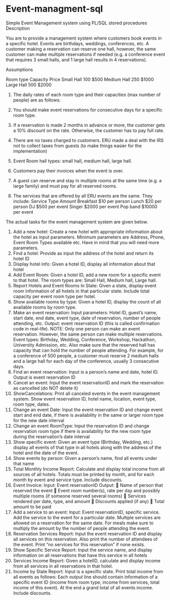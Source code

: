 # Event-managment-sql
Simple Event Management system using PL/SQL stored procedures
Description

You are to provide a management system where customers book events in a specific hotel. Events are birthdays, weddings, conferences, etc. A customer making a reservation can reserve one hall, however, the same customer can make multiple reservations if needed (e.g. a conference event that requires 3 small halls, and 1 large hall results in 4 reservations).

Assumptions
                                                                     
Room type	Capacity	Price
Small Hall	100	$500
Medium Hall	250	$1000
Large Hall	500	$2000

1.	The daily rates of each room type and their capacities (max number of people) are as follows:  

2.	You should make event reservations for consecutive days for a specific room type.
3.	If a reservation is made 2 months in advance or more, the customer gets a 10% discount on the rate. Otherwise, the customer has to pay full rate.
4.	There are no taxes charged to customers. ERU made a deal with the IRS not to collect taxes from guests (to make things easier for the implementation) 
5.	Event Room hall types: small hall, medium hall, large hall.
6.	Customers pay their invoices when the event is over.
7.	A guest can reserve and stay in multiple rooms at the same time (e.g. a large family) and must pay for all reserved rooms. 
8.	The services that are offered by all ERU events are the same. They include:
Service Type	Amount
Breakfast 	$10 per person
Lunch 	$20 per person
DJ 	$500 per event
Singer 	$2000 per event
Pop band 	$10000 per event

The actual tasks for the event management system are given below. 

1.	Add a new hotel: Create a new hotel with appropriate information about the hotel as input parameters. Minimum parameters are Address, Phone, Event Room Types available etc. Have in mind that you will need more parameters.
2.	Find a hotel: Provide as input the address of the hotel and return its hotel ID
3.	Display hotel info: Given a hotel ID, display all information about that hotel
4.	Add Event Room: Given a hotel ID, add a new room for a specific event to that hotel. The room types are: Small Hall, Medium hall, Large hall.
5.	Report Hotels and Event Rooms In State: Given a state, display event room information of all hotels in that particular state. Include total capacity per event room type per hotel. 
6.	Show available rooms by type: Given a hotel ID, display the count of all available rooms by room type. 
7.	Make an event reservation: Input parameters: Hotel ID, guest’s name, start date, end date, event type, date of reservation, number of people attending, etc. Output: event reservation ID (this is called confirmation code in real-life). NOTE: Only one person can make an event reservation. However, the same person can make multiple reservations. Event types: Birthday, Wedding, Conference, Workshop, Hackathon, University Admission, etc. Also make sure that the reserved hall has capacity that can hold the number of people attending. For example, for a conference of 500 people, a customer must reserve 2 medium halls and a large hall for each day of the conference, usually 3 consecutive days.
8.	Find an event reservation: Input is a person’s name and date, hotel ID. Output is event reservation ID
9.	Cancel an event: Input the event reservationID and mark the reservation as cancelled (do NOT delete it)
10.	ShowCancelations: Print all canceled events in the event management system. Show event reservation ID, hotel name, location, event type, room type, dates.
11.	 Change an event Date: Input the event reservation ID and change event start and end date, if there is availability in the same or larger room type for the new date interval
12.	Change an event RoomType: Input the reservation ID and change reservation room type if there is availability for the new room type during the reservation’s date interval
13.	Show specific event: Given an event type (Birthday, Wedding, etc.) display all events of that type in all hotels along with the address of the hotel and the date of the event.
14.	Show events by person: Given a person’s name, find all events under that name
15.	Total Monthly Income Report: Calculate and display total income from all sources of all hotels. Totals must be printed by month, and for each month by event and service type. Include discounts. 
16.	Event Invoice: Input: Event reservationID  Output: 
	Name of person that reserved the event
	Event room number(s), rate per day and possibly multiple rooms (if someone reserved several rooms) 
	Services rendered per date, type, and amount
	Discounts applied (if any)
	Total amount to be paid 
17.	Add a service to an event: Input: Event reservationID, specific service. Add the service to the event for a particular date. Multiple services are allowed on a reservation for the same date. For meals make sure to multiply the amount by the number of people attending the event.
18.	Reservation Services Report: Input the event reservation ID and display all services on this reservation. Also print the number of attendees of the event. Print “no services for this reservation” if none exists.
19.	Show Specific Service Report: Input the service name, and display information on all reservations that have this service in all hotels
20.	Services Income Report: Given a hotelID, calculate and display income from all services in all reservations in that hotel.
21.	Income by State Report: Input is a specific state. Print total income from all events as follows: Each output line should contain information of a specific event ID (income from room type, income from services, total income of this event). At the end a grand total of all events income. Include discounts.
